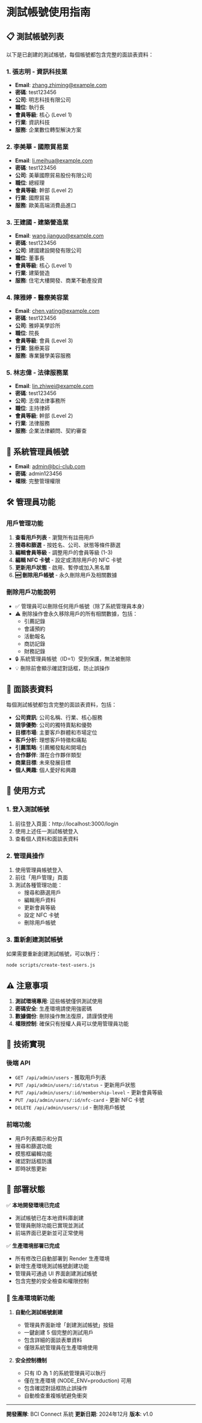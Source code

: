 # 測試帳號使用指南

## 📋 測試帳號列表

以下是已創建的測試帳號，每個帳號都包含完整的面談表資料：

### 1. 張志明 - 資訊科技業
- **Email**: zhang.zhiming@example.com
- **密碼**: test123456
- **公司**: 明志科技有限公司
- **職位**: 執行長
- **會員等級**: 核心 (Level 1)
- **行業**: 資訊科技
- **服務**: 企業數位轉型解決方案

### 2. 李美華 - 國際貿易業
- **Email**: li.meihua@example.com
- **密碼**: test123456
- **公司**: 美華國際貿易股份有限公司
- **職位**: 總經理
- **會員等級**: 幹部 (Level 2)
- **行業**: 國際貿易
- **服務**: 歐美高端消費品進口

### 3. 王建國 - 建築營造業
- **Email**: wang.jianguo@example.com
- **密碼**: test123456
- **公司**: 建國建設開發有限公司
- **職位**: 董事長
- **會員等級**: 核心 (Level 1)
- **行業**: 建築營造
- **服務**: 住宅大樓開發、商業不動產投資

### 4. 陳雅婷 - 醫療美容業
- **Email**: chen.yating@example.com
- **密碼**: test123456
- **公司**: 雅婷美學診所
- **職位**: 院長
- **會員等級**: 會員 (Level 3)
- **行業**: 醫療美容
- **服務**: 專業醫學美容服務

### 5. 林志偉 - 法律服務業
- **Email**: lin.zhiwei@example.com
- **密碼**: test123456
- **公司**: 志偉法律事務所
- **職位**: 主持律師
- **會員等級**: 幹部 (Level 2)
- **行業**: 法律服務
- **服務**: 企業法律顧問、契約審查

## 🔐 系統管理員帳號

- **Email**: admin@bci-club.com
- **密碼**: admin123456
- **權限**: 完整管理權限

## 🛠️ 管理員功能

### 用戶管理功能
1. **查看用戶列表** - 瀏覽所有註冊用戶
2. **搜尋和篩選** - 按姓名、公司、狀態等條件篩選
3. **編輯會員等級** - 調整用戶的會員等級 (1-3)
4. **編輯 NFC 卡號** - 設定或清除用戶的 NFC 卡號
5. **更新用戶狀態** - 啟用、暫停或加入黑名單
6. **🆕 刪除用戶帳號** - 永久刪除用戶及相關數據

### 刪除用戶功能說明
- ✅ 管理員可以刪除任何用戶帳號（除了系統管理員本身）
- ⚠️ 刪除操作會永久移除用戶的所有相關數據，包括：
  - 引薦記錄
  - 會議預約
  - 活動報名
  - 商訪記錄
  - 財務記錄
- 🔒 系統管理員帳號（ID=1）受到保護，無法被刪除
- 💡 刪除前會顯示確認對話框，防止誤操作

## 📝 面談表資料

每個測試帳號都包含完整的面談表資料，包括：

- **公司資訊**: 公司名稱、行業、核心服務
- **競爭優勢**: 公司的獨特賣點和優勢
- **目標市場**: 主要客戶群體和市場定位
- **客戶分析**: 理想客戶特徵和痛點
- **引薦策略**: 引薦觸發點和開場白
- **合作夥伴**: 潛在合作夥伴類型
- **商業目標**: 未來發展目標
- **個人興趣**: 個人愛好和興趣

## 🚀 使用方式

### 1. 登入測試帳號
1. 前往登入頁面：http://localhost:3000/login
2. 使用上述任一測試帳號登入
3. 查看個人資料和面談表資料

### 2. 管理員操作
1. 使用管理員帳號登入
2. 前往「用戶管理」頁面
3. 測試各種管理功能：
   - 搜尋和篩選用戶
   - 編輯用戶資料
   - 更新會員等級
   - 設定 NFC 卡號
   - 刪除用戶帳號

### 3. 重新創建測試帳號
如果需要重新創建測試帳號，可以執行：
```bash
node scripts/create-test-users.js
```

## ⚠️ 注意事項

1. **測試環境專用**: 這些帳號僅供測試使用
2. **密碼安全**: 生產環境請使用強密碼
3. **數據備份**: 刪除操作無法復原，請謹慎使用
4. **權限控制**: 確保只有授權人員可以使用管理員功能

## 🔧 技術實現

### 後端 API
- `GET /api/admin/users` - 獲取用戶列表
- `PUT /api/admin/users/:id/status` - 更新用戶狀態
- `PUT /api/admin/users/:id/membership-level` - 更新會員等級
- `PUT /api/admin/users/:id/nfc-card` - 更新 NFC 卡號
- `DELETE /api/admin/users/:id` - 刪除用戶帳號

### 前端功能
- 用戶列表顯示和分頁
- 搜尋和篩選功能
- 模態框編輯功能
- 確認對話框防護
- 即時狀態更新

## 🚀 部署狀態

✅ **本地開發環境已完成**
- 測試帳號已在本地資料庫創建
- 管理員刪除功能已實現並測試
- 前端界面已更新並可正常使用

✅ **生產環境部署已完成**
- 所有修改已自動部署到 Render 生產環境
- 新增生產環境測試帳號創建功能
- 管理員可通過 UI 界面創建測試帳號
- 包含完整的安全檢查和權限控制

### 🔧 生產環境新功能

1. **自動化測試帳號創建**
   - 管理員界面新增「創建測試帳號」按鈕
   - 一鍵創建 5 個完整的測試用戶
   - 包含詳細的面談表單資料
   - 僅限系統管理員在生產環境使用

2. **安全控制機制**
   - 只有 ID 為 1 的系統管理員可以執行
   - 僅在生產環境 (NODE_ENV=production) 可用
   - 包含確認對話框防止誤操作
   - 自動檢查重複帳號避免衝突

---

**開發團隊**: BCI Connect 系統
**更新日期**: 2024年12月
**版本**: v1.0